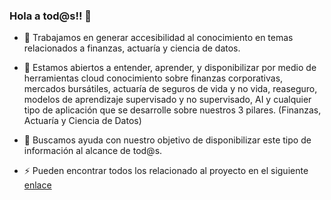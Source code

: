 ### Hola a tod@s!! 👋

- 🔭 Trabajamos en generar accesibilidad al conocimiento en temas relacionados a finanzas, actuaría y ciencia de datos.

- 🌱 Estamos abiertos a entender, aprender, y disponibilizar por medio de herramientas cloud conocimiento sobre finanzas corporativas, mercados bursátiles, actuaría de seguros de vida y no vida, reaseguro, modelos de aprendizaje supervisado y no supervisado, AI y cualquier tipo de aplicación que se desarrolle sobre nuestros 3 pilares. (Finanzas, Actuaría y Ciencia de Datos)

- 👯 Buscamos ayuda con nuestro objetivo de disponibilizar este tipo de información al alcance de tod@s.

- ⚡ Pueden encontrar todos los relacionado al proyecto en el siguiente [enlace](https://linktr.ee/benchmark_co)


<!--
**benchmarkco/benchmarkco** is a ✨ _special_ ✨ repository because its `README.md` (this file) appears on your GitHub profile.

Here are some ideas to get you started:

- 🔭 I’m currently working on ...
- 🌱 I’m currently learning ...
- 👯 I’m looking to collaborate on ...
- 🤔 I’m looking for help with ...
- 💬 Ask me about ...
- 📫 How to reach me: ...
- 😄 Pronouns: ...
- ⚡ Fun fact: ...
-->
